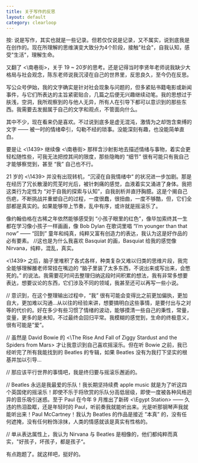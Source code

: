 ```yaml
---
title: 关于写作的反思
layout: default
category: clearloop
---
```


按: 说是写作，其实也就是一些记录。但若仅仅说是记录，又不属实，说到底我是在创作的。现在所理解的思维演变大致分为4个阶段，接触"社会"，自我认知，感受"生活"，理解生命。

又翻了 <\南巷街>，关于 19 ~ 20岁的思考。还是记得当时李贤年老师说我缺少大格局与社会观念，陈东老师说我沉浸在自己的世界里，反思良久，至今仍在反思。

写公众号伊始，我的文字确实是针对社会现象与问题的，但多紧贴书籍电影或新闻事件，与它们所表达的主旨紧密贴合，几篇之后便无兴趣继续动笔。我的思想过于肤浅，空洞，我所观察到的与他人无异，所有人在引导下都可以意识到的那些东西。我需要去发掘属于自己的文字和观点，不管面向什么。

其中不少，现在看来仍是喜欢。不过说到底多是虚无混沌，激情为之却饱含束缚的文字 —— 被一时的情绪牵引，勾勒不经的琐事。没能深刻有趣，也没能简单直白。

要是让 <\1439> 继续像 <\南巷街> 那样含沙射影地去描述情绪与事物，着实会更轻松随性些，可我无法把控其间的限度，那些隐晦的 “细节” 很有可能只有我自己才能够察觉到，甚至 “我” 自己也不行。

21 岁的 <\1439> 并没有出现转机，“沉浸在自我情绪中“ 的状况进一步加剧。那是在经历了冗长散漫的荒芜时光后，被针刺痛的感觉，血液着实又涌进了身体。我把这类行为定性为 “对于自我的探索与认知”，自我剖析并直抒胸臆。这是个揭自己伤疤，不断挑战并重塑自己的过程，一度很蠢，很扭曲，一度不够酷，但，它们全部都是真实的。如果能够带上节奏，乱中有序，或许就是摇滚乐了。

像约翰伯格在古稀之年依然能够感受到 “小孩子眼里的红色”，像毕加索终其一生都在学习像小孩子一样画画，像 Bob Dylan 在歌词里唱 “I’m younger than that now” —— “回到” 童年和纯真，纯粹又富有创造力的表达，我认为这是好作品的必有要素。
//这也是为什么我喜欢 Basquiat 的画，Basquiat 给我的感觉像 Nirvana，纯粹，混乱，真实。

<\1439> 之后，脑子里堆积了各式各样，种类复杂又难以归类的思维片段，我完全能够理解雒老师常挂在嘴边的 “脑子里装了太多东西，不说出来或写出来，会憋死的。” 的说法。我需要花时间去整理归纳这段时间积累的想法，我有非常多想要表达，想要议论的东西，它们涉及不同的领域，我甚至还可以再写一些小说。

// 意识到，在这个整理输出过程中，“我” 很有可能会变得比之前更加偏执，更加自大，更加难以沟通…从以往的经验来讲，想要搞明白这些事情，是要付出与之对等的代价的。好在多少有些习惯了情绪的波动，能够摸清一些自己的秉性，常量，变量，更多的是未知，不过最终会回归平常。我模糊的感觉到，生命的终极意义，很有可能是”爱”。

// 虽然是 David Bowie 的 <\The Rise And Fall of Ziggy Stardust and the Spiders from Mars> 才让我意识到自己喜欢摇滚乐。但在听 Bowie 之前，我已经听完了所有我能找到的 Beatles 的专辑，如果 Beatles 没有为我打下坚实的根基并加以引导…

// 那应该平行世界的事情吧，我是终归要与摇滚乐邂逅的。

// Beatles 永远是我最爱的乐队！我长期坚持续费 apple music 就是为了听这四个英国佬的摇滚乐！即使不乐于将欣赏的乐队分高低层级，即使一度被各种风格迥异的音乐吸引迷惑。至于 Paul 在今年 9 月推出了新砖 <\Egypt Station> —— 久违的热泪盈眶，还是年轻时的 Paul，听前奏我就能听出来。光是听那钢琴声我就能听出来！Paul McCartney！我认为 Beatles 的作品是接近 ”本真” 的，没有任何遮掩，没有任何粉饰涂抹，人类的情感就该是真实有性格的。

// 单从表达属性上，我认为 Nirvana 与 Beatles 是相像的，他们都纯粹而真实，"好孩子，坏孩子，都是孩子“。

有点跑题了。就这样吧，挺好的。
